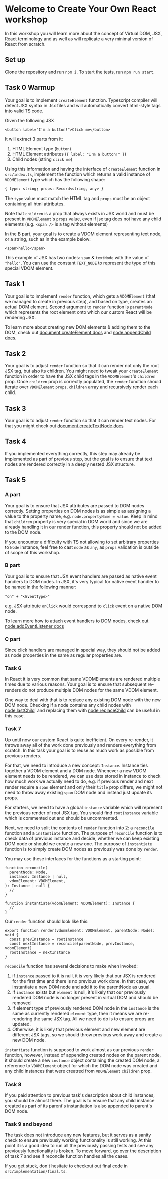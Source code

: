 # Welcome to Create Your Own React workshop

In this workshop you will learn more about the concept of Virtual DOM, JSX, React terminology and as well as will replicate a very minimal version of React from scratch.

## Set up

Clone the repository and run `npm i`.
To start the tests, run `npm run start`.

## Task 0 Warmup

Your goal is to implement `createElement` function. Typescript compiler will detect JSX syntax in .tsx files and will automatically convert html-style tags into valid TS code. 

Given the following JSX

```
<button label="I'm a button!">Click me</button>
```

It will extract 3 parts from it:
1. HTML Element type (`button`)
2. HTML Element attributes (`{ label: "I'm a button!" }`)
3. Child nodes (string `click me`)

Using this information and having the interface of `createElement` function in `src/index.ts`, implement the function which returns a valid instance of `VDOMElement` type which has the following shape:

```
{ type: string; props: Record<string, any> }
```

The `type` value must match the HTML tag and `props` must be an object containing all html attributes.

Note that `children` is a prop that always exists in JSX world and must be present in `VDOMElement`'s `props` value, even if jsx tag does not have any child elements (e.g. `<span />` is a tag without elements)

In the B part, your goal is to create a VDOM element representing text node, or a string, such as in the example below:

```
<span>hello</span>
```

This example of JSX has two nodes: `span` & `textNode` with the value of `"hello"`. You can use the constant `TEXT_NODE` to represent the type of this special VDOM element.

## Task 1

Your goal is to implement `render` function, which gets a `VDOMElement` (that we managed to create in previous step), and based on type, creates an actual DOM element. Second argument to `render` function is `parentNode` which represents the root element onto which our custom React will be rendering JSX.

To learn more about creating new DOM elements & adding them to the DOM, check out [document.createElement docs](https://developer.mozilla.org/en-US/docs/Web/API/Document/createElement) and [node.appendChild docs](https://developer.mozilla.org/en-US/docs/Web/API/Node/appendChild).

## Task 2

Your goal is to adjust `render` function so that it can render not only the root JSX tag, but also its children. You might need to tweak your `createElement` function in order to have the JSX child tags in the `VDOMElement`'s `children` prop. Once `children` prop is correctly populated, the `render` function should iterate over `VDOMElement` `props.children` array and recursively render each child.

## Task 3

Your goal is to adjust `render` function so that it can render text nodes. For that you might check out [document.createTextNode docs](https://developer.mozilla.org/en-US/docs/Web/API/Document/createTextNode)

## Task 4

If you implemented everything correctly, this step may already be implemented as part of previous step, but the goal is to ensure that text nodes are rendered correctly in a deeply nested JSX structure.

## Task 5

### A part
Your goal is to ensure that JSX attributes are passed to DOM nodes correctly. Setting properties on DOM nodes is as simple as assigning a value to the property name, e.g. `node.propertyName = value`. Keep in mind that `children` property is very special in DOM world and since we are already handling it in our render function, this property should not be added to the DOM node.

If you encounter a difficulty with TS not allowing to set arbitrary properties to `Node` instance, feel free to cast `node` as `any`, as `props` validation is outside of scope of this workshop.

### B part
Your goal is to ensure that JSX event handlers are passed as native event handlers to DOM nodes. In JSX, it's very typical for native event handler to be named in the following manner:

```
"on" + "<EventType>"
```
e.g. JSX attribute `onClick` would correspond to `click` event on a native DOM node.

To learn more how to attach event handlers to DOM nodes, check out [node.addEventListener docs](https://developer.mozilla.org/en-US/docs/Web/API/EventTarget/addEventListener)

### C part
Since click handlers are managed in special way, they should not be added as node properties in the same as regular properties are.

### Task 6

In React it is very common that same VDOMElements are rendered multiple times due to various reasons. Your goal is to ensure that subsequent re-renders do not produce multiple DOM nodes for the same VDOM element.

One way to deal with that is to replace any existing DOM node with the new DOM node. Checking if a node contains any child nodes with [node.lastChild](https://developer.mozilla.org/en-US/docs/Web/API/Node/lastChild)` and replacing them with  [node.replaceChild](https://developer.mozilla.org/en-US/docs/Web/API/Node/replaceChild) can be useful in this case.

### Task 7

Up until now our custom React is quite inefficient. On every re-render, it throws away all of the work done previously and renders everything from scratch. In this task your goal is to reuse as much work as possible from previous renders.

For that, we need to introduce a new concept: `Instance`. Instance ties together a VDOM element and a DOM node. Whenever a new VDOM element needs to be rendered, we can use data stored in instance to check how much work we actually need to do, e.g. if previous render and next render require a `span` element and only their `title` prop differs, we might not need to throw away existing `span` DOM node and instead just update its props.

For starters, we need to have a global `instance` variable which will represent the previous render of root JSX tag. You should find `rootInstance` variable which is commented out and should be uncommented.

Next, we need to split the contents of `render` function into 2: a `reconcile` function and a `instantiate` function.
The purpose of `reconcile` function is to check data of previous instance and decide, whether we can keep existing DOM node or should we create a new one.
The purpose of `instantiate` function is to simply create DOM nodes as previously was done by `render`.

You may use these interfaces for the functions as a starting point:

```
function reconcile(
  parentNode: Node,
  instance: Instance | null,
  vdomElement: VDOMElement,
): Instance | null {
  //
}

function instantiate(vdomElement: VDOMElement): Instance {
  //
}
```

Our `render` function should look like this:

```
export function render(vdomElement: VDOMElement, parentNode: Node): void {
  const prevInstance = rootInstance
  const nextInstance = reconcile(parentNode, prevInstance, vdomElement)
  rootInstance = nextInstance
}
```

`reconcile` function has several decisions to make when invoked:
1. if `instance` passed to it is null, it is very likely that our JSX is rendered for the first time and there is no previous work done. In that case, we instantiate a new DOM node and add it to the parentNode as usual.
2. If `instance` exists but `element` is null, it's likely that our previously rendered DOM node is no longer present in virtual DOM and should be removed
3. If element type of previously rendered DOM node in the `instance` is the same as currently rendered `element` type, then it means we are re-rendering the same JSX tag. All we need to do is to ensure props are updated.
4. Otherwise, it is likely that previous element and new element are different JSX tags, so we should throw previous work away and create a new DOM node.

`instantiate` function is supposed to work almost as our previous `render` function, however, instead of appending created nodes on the parent node, it should create a new `instance` object containing the created DOM node, a reference to `VDOMElement` object for which the DOM node was created and any child instances that were creatred from `VDOMElement` `children` prop.

### Task 8

If you paid attention to previous task's description about child instances, you should be almost there. The goal is to ensure that any child instance created as part of its parent's instantiation is also appended to parent's DOM node.

### Task 9 and beyond

The task does not introduce any new features, but it serves as a sanity check to ensure previously working functionality is still working. At this point it is a good idea to run all the previously passing tests and see any previously functionality is broken. To move forward, go over the description of task 7 and see if reconcile function handles all the cases.

If you get stuck, don't hesitate to checkout out final code in `src/implementation/final.ts`.